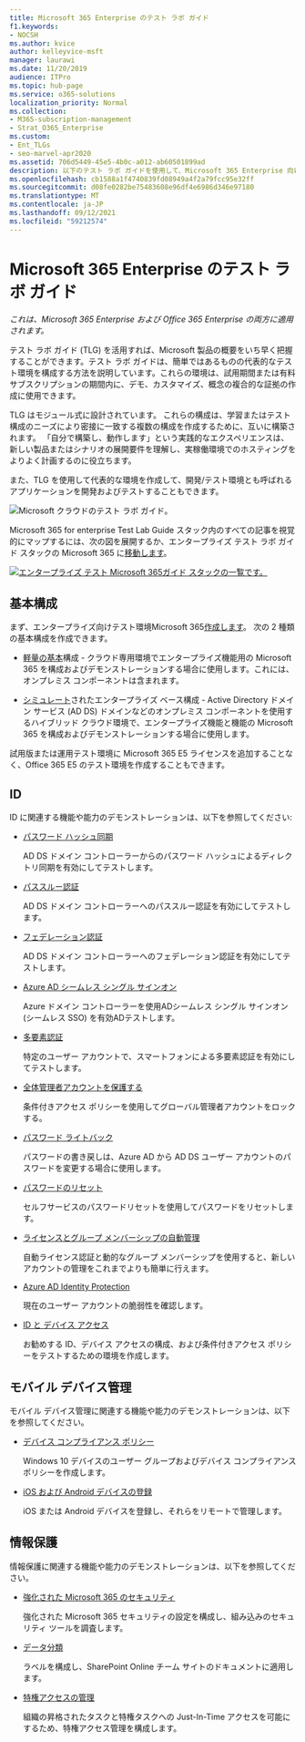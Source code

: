 ```yaml
---
title: Microsoft 365 Enterprise のテスト ラボ ガイド
f1.keywords:
- NOCSH
ms.author: kvice
author: kelleyvice-msft
manager: laurawi
ms.date: 11/20/2019
audience: ITPro
ms.topic: hub-page
ms.service: o365-solutions
localization_priority: Normal
ms.collection:
- M365-subscription-management
- Strat_O365_Enterprise
ms.custom:
- Ent_TLGs
- seo-marvel-apr2020
ms.assetid: 706d5449-45e5-4b0c-a012-ab60501899ad
description: 以下のテスト ラボ ガイドを使用して、Microsoft 365 Enterprise 向けのデモ、概念実証、または開発/テスト環境を設定します。
ms.openlocfilehash: cb1588a1f4740839fd08949a4f2a79fcc95e32ff
ms.sourcegitcommit: d08fe0282be75483608e96df4e6986d346e97180
ms.translationtype: MT
ms.contentlocale: ja-JP
ms.lasthandoff: 09/12/2021
ms.locfileid: "59212574"
---
```

# <a name="microsoft-365-for-enterprise-test-lab-guides"></a>Microsoft 365 Enterprise のテスト ラボ ガイド

*これは、Microsoft 365 Enterprise および Office 365 Enterprise の両方に適用されます。*

テスト ラボ ガイド (TLG) を活用すれば、Microsoft 製品の概要をいち早く把握することができます。テスト ラボ ガイドは、簡単ではあるものの代表的なテスト環境を構成する方法を説明しています。これらの環境は、試用期間または有料サブスクリプションの期間内に、デモ、カスタマイズ、概念の複合的な証拠の作成に使用できます。

TLG はモジュール式に設計されています。 これらの構成は、学習またはテスト構成のニーズにより密接に一致する複数の構成を作成するために、互いに構築されます。 「自分で構築し、動作します」という実践的なエクスペリエンスは、新しい製品またはシナリオの展開要件を理解し、実稼働環境でのホスティングをよりよく計画するのに役立ちます。

また、TLG を使用して代表的な環境を作成して、開発/テスト環境とも呼ばれるアプリケーションを開発およびテストすることもできます。
  
![Microsoft クラウドのテスト ラボ ガイド。](../media/m365-enterprise-test-lab-guides/cloud-tlg-icon.png)

Microsoft 365 for enterprise Test Lab Guide スタック内のすべての記事を視覚的にマップするには、次の図を展開するか、エンタープライズ テスト ラボ ガイド スタックの Microsoft 365 に[移動します](../downloads/Microsoft365EnterpriseTLGStack.pdf)。

[![エンタープライズ テスト Microsoft 365ガイド スタックの一覧です。](../media/m365-enterprise-test-lab-guides/microsoft-365-enterprise-tlg-stack.png)](../downloads/Microsoft365EnterpriseTLGStack.pdf)

## <a name="base-configuration"></a>基本構成

まず、エンタープライズ向けテスト環境Microsoft 365[作成します](/microsoft-365-enterprise/)。 次の 2 種類の基本構成を作成できます。

- [軽量の基本](lightweight-base-configuration-microsoft-365-enterprise.md)構成 - クラウド専用環境でエンタープライズ機能用の Microsoft 365 を構成およびデモンストレーションする場合に使用します。これには、オンプレミス コンポーネントは含まれます。

- [シミュレート](simulated-ent-base-configuration-microsoft-365-enterprise.md)されたエンタープライズ ベース構成 - Active Directory ドメイン サービス (AD DS) ドメインなどのオンプレミス コンポーネントを使用するハイブリッド クラウド環境で、エンタープライズ機能と機能の Microsoft 365 を構成およびデモンストレーションする場合に使用します。

試用版または運用テスト環境に Microsoft 365 E5 ライセンスを追加することなく、Office 365 E5 のテスト環境を作成することもできます。
    
## <a name="identity"></a>ID

ID に関連する機能や能力のデモンストレーションは、以下を参照してください:

- [パスワード ハッシュ同期](password-hash-sync-m365-ent-test-environment.md)
  
   AD DS ドメイン コントローラーからのパスワード ハッシュによるディレクトリ同期を有効にしてテストします。

- [パススルー認証](pass-through-auth-m365-ent-test-environment.md)
  
   AD DS ドメイン コントローラーへのパススルー認証を有効にしてテストします。

- [フェデレーション認証](federated-identity-for-your-microsoft-365-dev-test-environment.md)
  
   AD DS ドメイン コントローラーへのフェデレーション認証を有効にしてテストします。

- [Azure AD シームレス シングル サインオン](single-sign-on-m365-ent-test-environment.md)
  
   Azure ドメイン コントローラーを使用ADシームレス シングル サインオン (シームレス SSO) を有効ADテストします。

- [多要素認証](multi-factor-authentication-microsoft-365-test-environment.md)
  
   特定のユーザー アカウントで、スマートフォンによる多要素認証を有効にしてテストします。

- [全体管理者アカウントを保護する](protect-global-administrator-accounts-microsoft-365-test-environment.md)

   条件付きアクセス ポリシーを使用してグローバル管理者アカウントをロックする。

- [パスワード ライトバック](password-writeback-m365-ent-test-environment.md)

   パスワードの書き戻しは、Azure AD から AD DS ユーザー アカウントのパスワードを変更する場合に使用します。

- [パスワードのリセット](password-reset-m365-ent-test-environment.md)

   セルフサービスのパスワードリセットを使用してパスワードをリセットします。

- [ライセンスとグループ メンバーシップの自動管理](automate-licenses-group-membership-microsoft-365-test-environment.md)

   自動ライセンス認証と動的なグループ メンバーシップを使用すると、新しいアカウントの管理をこれまでよりも簡単に行えます。

- [Azure AD Identity Protection](azure-ad-identity-protection-microsoft-365-test-environment.md)

   現在のユーザー アカウントの脆弱性を確認します。

- [ID と デバイス アクセス](identity-device-access-m365-test-environment.md)

   お勧めする ID、デバイス アクセスの構成、および条件付きアクセス ポリシーをテストするための環境を作成します。

## <a name="mobile-device-management"></a>モバイル デバイス管理

モバイル デバイス管理に関連する機能や能力のデモンストレーションは、以下を参照してください。

- [デバイス コンプライアンス ポリシー](mam-policies-for-your-microsoft-365-enterprise-dev-test-environment.md)
    
   Windows 10 デバイスのユーザー グループおよびデバイス コンプライアンス ポリシーを作成します。
    
- [iOS および Android デバイスの登録](enroll-ios-and-android-devices-in-your-microsoft-enterprise-365-dev-test-environ.md)
   
   iOS または Android デバイスを登録し、それらをリモートで管理します。

## <a name="information-protection"></a>情報保護

情報保護に関連する機能や能力のデモンストレーションは、以下を参照してください。

- [強化された Microsoft 365 のセキュリティ](increased-o365-security-microsoft-365-enterprise-dev-test-environment.md)
    
   強化された Microsoft 365 セキュリティの設定を構成し、組み込みのセキュリティ ツールを調査します。
  
- [データ分類](data-classification-microsoft-365-enterprise-dev-test-environment.md)
    
   ラベルを構成し、SharePoint Online チーム サイトのドキュメントに適用します。
    
- [特権アクセスの管理](privileged-access-microsoft-365-enterprise-dev-test-environment.md)
    
   組織の昇格されたタスクと特権タスクへの Just-In-Time アクセスを可能にするため、特権アクセス管理を構成します。